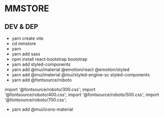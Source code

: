 
# MMSTORE

## DEV & DEP
- yarn create vite
- cd mmstore
- yarn
- yarn add sass
- npm install react-bootstrap bootstrap
- yarn add styled-components
- yarn add @mui/material @emotion/react @emotion/styled
- yarn add @mui/material @mui/styled-engine-sc styled-components
- yarn add @fontsource/roboto
  
import '@fontsource/roboto/300.css';
import '@fontsource/roboto/400.css';
import '@fontsource/roboto/500.css';
import '@fontsource/roboto/700.css';

- yarn add @mui/icons-material



